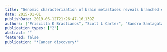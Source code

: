 ```yaml
---
title: "Genomic characterization of brain metastases reveals branched evolution and potential therapeutic targets"
date: 2015-01-01
publishDate: 2019-06-12T21:26:47.161139Z
authors: ["Priscilla K Brastianos", "Scott L Carter", "Sandro Santagata", "Daniel P Cahill", "Amaro Taylor-Weiner", "Robert T Jones", "Eliezer M Van Allen", "Michael S Lawrence", "Peleg M Horowitz", "Kristian Cibulskis", " others"]
publication_types: ["2"]
abstract: ""
featured: false
publication: "*Cancer discovery*"
---
```



